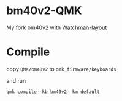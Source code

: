 # bm40v2-QMK

My fork bm40v2 with [Watchman-layout](https://github.com/aroum/Watchman-layouts)


# Compile

copy ```QMK/bm40v2``` to ```qmk_firmware/keyboards```

and run 

```qmk compile -kb bm40v2 -km default```


